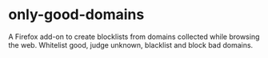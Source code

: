 # only-good-domains
A Firefox add-on to create blocklists from domains collected while browsing the web.
Whitelist good, judge unknown, blacklist and block bad domains.
